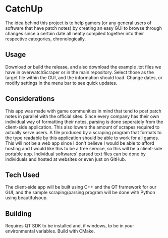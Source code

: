 # CatchUp
The idea behind this project is to help gamers (or any general users of software that have patch notes) by creating an easy GUI to browse through changes since a certain date all neatly compiled together into their respective categories, chronologically.

## Usage
Download or build the release, and also download the example .txt files we have in overwatchScraper or in the main repository. Select those as the target file within the GUI, and the information should load. Change dates, or modify settings in the menu bar to see quick updates.

## Considerations
This app was made with game communities in mind that tend to post patch notes in parallel with the official sites. Since every company has their own individual way of formatting their notes, parsing is done seperately from the client-side application. This also lowers the amount of scrapes required to actually serve users. A file produced by a scraping program that formats to the type readable by this application should be able to work for all games. This will not be a web app since I don't believe I would be able to afford hosting and I would like this to be a free service, so this will be a client-side portable app. Individual softwares' parsed text files can be done by individuals and hosted at websites or even just on GitHub.

## Tech Used
The client-side app will be built using C++ and the QT framework for our GUI, and the sample scraping/parsing program will be done with Python using beautifulsoup.

## Building
Requires QT SDK to be installed and, if windows, to be in your environmental variables. Build with CMake.
